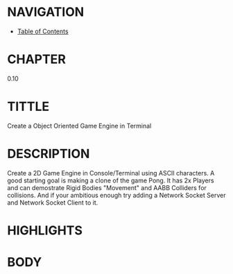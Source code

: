 # NAVIGATION
- [Table of Contents](..\Table_of_Contents.md)

# CHAPTER
0.10

# TITTLE
Create a Object Oriented Game Engine in Terminal

# DESCRIPTION
Create a 2D Game Engine in Console/Terminal using ASCII characters. A good starting goal is making a clone of the game Pong. It has 2x Players and can demostrate Rigid Bodies "Movement" and AABB Colliders for collisions. And if your ambitious enough try adding a Network Socket Server and Network Socket Client to it.

# HIGHLIGHTS


# BODY

